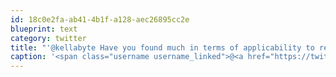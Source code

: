 ```yaml
---
id: 18c0e2fa-ab41-4b1f-a128-aec26895cc2e
blueprint: text
category: twitter
title: "'@kellabyte Have you found much in terms of applicability to real-world projects?"
caption: '<span class="username username_linked">@<a href="https://twitter.com/kellabyte" title="Kelly Sommers">kellabyte</a></span> Have you found much in terms of applicability to real-world projects?'
---
```

